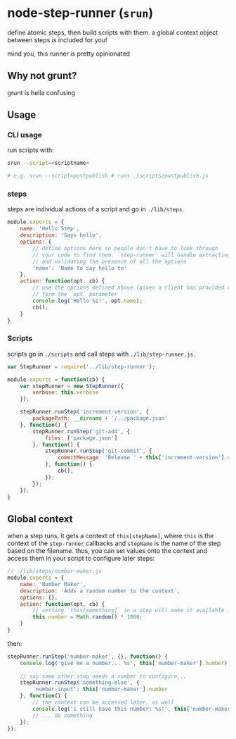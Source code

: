 # node-step-runner (`srun`)

define atomic steps, then build scripts with them. a global context object between steps is included for you!

mind you, this runner is pretty opinionated

## Why not grunt?

grunt is hella confusing

## Usage

### CLI usage

run scripts with:

```sh
srun --script=<scriptname>

# e.g. srun --script=postpublish # runs ./scripts/postpublish.js
```

### steps

steps are individual actions of a script and go in `./lib/steps`.

```js
module.exports = {
    name: 'Hello Step',
    description: 'Says hello',
    options: {
        // define options here so people don't have to look through
        // your code to find them. `step-runner` will handle extracting
        // and validating the presence of all the options
        'name': 'Name to say hello to'
    },
    action: function(opt, cb) {
        // use the options defined above (given a client has provided them)
        // form the `opt` parameter
        console.log('Hello %s!', opt.name);
        cb();
    }
}
```

### Scripts

scripts go in `./scripts` and call steps with `./lib/step-runner.js`.

```js
var StepRunner = require('../lib/step-runner');

module.exports = function(cb) {
    var stepRunner = new StepRunner({
        verbose: this.verbose
    });

    stepRunner.runStep('increment-version', {
        packagePath: __dirname + '/../package.json'
    }, function() {
        stepRunner.runStep('git-add', {
            files: ['package.json']
        }, function() {
            stepRunner.runStep('git-commit', {
                commitMessage: 'Release ' + this['increment-version'].oldVersion,
            }, function() {
                cb();
            });
        });
    });
}
```

## Global context

when a step runs, it gets a context of `this[stepName]`, where `this` is the context of the `step-runner` callbacks and `stepName` is the name of the step based on the filename. thus, you can set values onto the context and access them in your script to configure later steps:

```js
// ./lib/steps/number-maker.js
module.exports = {
    name: 'Number Maker',
    description: 'Adds a random number to the context',
    options: {},
    action: function(opt, cb) {
        // setting `this[something]` in a step will make it available in your script later
        this.number = Math.random() * 1000;
    }
}
```

then:

```js
stepRunner.runStep('number-maker', {}, function() {
    console.log('give me a number... %s', this['number-maker'].number);
    
    // say some other step needs a number to configure...
    stepRunner.runStep('something-else', {
        'number-input': this['number-maker'].number
    }, function() {
        // the context can be accessed later, as well
        console.log('i still have this number: %s!', this['number-maker'].number);
        // ... do something
    });
});
```